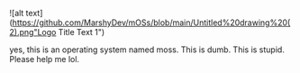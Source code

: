 ![alt text](https://github.com/MarshyDev/mOSs/blob/main/Untitled%20drawing%20(2).png"Logo Title Text 1")

yes, this is an operating system named moss. This is dumb. This is stupid. Please help me lol.
